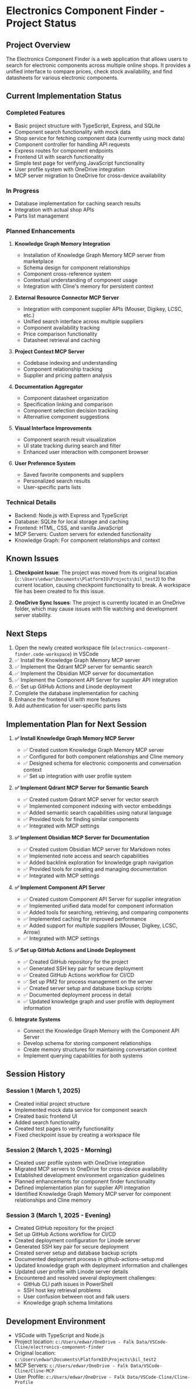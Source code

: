 # Electronics Component Finder - Project Status

## Project Overview
The Electronics Component Finder is a web application that allows users to search for electronic components across multiple online shops. It provides a unified interface to compare prices, check stock availability, and find datasheets for various electronic components.

## Current Implementation Status

### Completed Features
- Basic project structure with TypeScript, Express, and SQLite
- Component search functionality with mock data
- Shop service for fetching component data (currently using mock data)
- Component controller for handling API requests
- Express routes for component endpoints
- Frontend UI with search functionality
- Simple test page for verifying JavaScript functionality
- User profile system with OneDrive integration
- MCP server migration to OneDrive for cross-device availability

### In Progress
- Database implementation for caching search results
- Integration with actual shop APIs
- Parts list management

### Planned Enhancements
1. **Knowledge Graph Memory Integration**
   - Installation of Knowledge Graph Memory MCP server from marketplace
   - Schema design for component relationships
   - Component cross-reference system
   - Contextual understanding of component usage
   - Integration with Cline's memory for persistent context

2. **External Resource Connector MCP Server**
   - Integration with component supplier APIs (Mouser, Digikey, LCSC, etc.)
   - Unified search interface across multiple suppliers
   - Component availability tracking
   - Price comparison functionality
   - Datasheet retrieval and caching

3. **Project Context MCP Server**
   - Codebase indexing and understanding
   - Component relationship tracking
   - Supplier and pricing pattern analysis

4. **Documentation Aggregator**
   - Component datasheet organization
   - Specification linking and comparison
   - Component selection decision tracking
   - Alternative component suggestions

5. **Visual Interface Improvements**
   - Component search result visualization
   - UI state tracking during search and filter
   - Enhanced user interaction with component browser

6. **User Preference System**
   - Saved favorite components and suppliers
   - Personalized search results
   - User-specific parts lists

### Technical Details
- Backend: Node.js with Express and TypeScript
- Database: SQLite for local storage and caching
- Frontend: HTML, CSS, and vanilla JavaScript
- MCP Servers: Custom servers for extended functionality
- Knowledge Graph: For component relationships and context

## Known Issues
1. **Checkpoint Issue**: The project was moved from its original location (`c:\Users\edwar\Documents\PlatformIO\Projects\bil_test2`) to the current location, causing checkpoint functionality to break. A workspace file has been created to fix this issue.

2. **OneDrive Sync Issues**: The project is currently located in an OneDrive folder, which may cause issues with file watching and development server stability.

## Next Steps
1. Open the newly created workspace file (`electronics-component-finder.code-workspace`) in VSCode
2. ✅ Install the Knowledge Graph Memory MCP server
3. ✅ Implement the Qdrant MCP server for semantic search
4. ✅ Implement the Obsidian MCP server for documentation
5. ✅ Implement the Component API Server for supplier API integration
6. ✅ Set up GitHub Actions and Linode deployment
7. Complete the database implementation for caching
8. Enhance the frontend UI with more features
9. Add authentication for user-specific parts lists

## Implementation Plan for Next Session
1. **✅ Install Knowledge Graph Memory MCP Server**
   - ✅ Created custom Knowledge Graph Memory MCP server
   - ✅ Configured for both component relationships and Cline memory
   - ✅ Designed schema for electronic components and conversation context
   - ✅ Set up integration with user profile system

2. **✅ Implement Qdrant MCP Server for Semantic Search**
   - ✅ Created custom Qdrant MCP server for vector search
   - ✅ Implemented component indexing with vector embeddings
   - ✅ Added semantic search capabilities using natural language
   - ✅ Provided tools for finding similar components
   - ✅ Integrated with MCP settings

3. **✅ Implement Obsidian MCP Server for Documentation**
   - ✅ Created custom Obsidian MCP server for Markdown notes
   - ✅ Implemented note access and search capabilities
   - ✅ Added backlink exploration for knowledge graph navigation
   - ✅ Provided tools for creating and managing documentation
   - ✅ Integrated with MCP settings

4. **✅ Implement Component API Server**
   - ✅ Created custom Component API Server for supplier integration
   - ✅ Implemented unified data model for component information
   - ✅ Added tools for searching, retrieving, and comparing components
   - ✅ Implemented caching for improved performance
   - ✅ Added support for multiple suppliers (Mouser, Digikey, LCSC, Arrow)
   - ✅ Integrated with MCP settings

5. **✅ Set up GitHub Actions and Linode Deployment**
   - ✅ Created GitHub repository for the project
   - ✅ Generated SSH key pair for secure deployment
   - ✅ Created GitHub Actions workflow for CI/CD
   - ✅ Set up PM2 for process management on the server
   - ✅ Created server setup and database backup scripts
   - ✅ Documented deployment process in detail
   - ✅ Updated knowledge graph and user profile with deployment information

6. **Integrate Systems**
   - Connect the Knowledge Graph Memory with the Component API Server
   - Develop schema for storing component relationships
   - Create memory structures for maintaining conversation context
   - Implement querying capabilities for both systems

## Session History

### Session 1 (March 1, 2025)
- Created initial project structure
- Implemented mock data service for component search
- Created basic frontend UI
- Added search functionality
- Created test pages to verify functionality
- Fixed checkpoint issue by creating a workspace file

### Session 2 (March 1, 2025 - Morning)
- Created user profile system with OneDrive integration
- Migrated MCP servers to OneDrive for cross-device availability
- Established development environment organization guidelines
- Planned enhancements for component finder functionality
- Defined implementation plan for supplier API integration
- Identified Knowledge Graph Memory MCP server for component relationships and Cline memory

### Session 3 (March 1, 2025 - Evening)
- Created GitHub repository for the project
- Set up GitHub Actions workflow for CI/CD
- Created deployment configuration for Linode server
- Generated SSH key pair for secure deployment
- Created server setup and database backup scripts
- Documented deployment process in github-actions-setup.md
- Updated knowledge graph with deployment information and challenges
- Updated user profile with Linode server details
- Encountered and resolved several deployment challenges:
  - GitHub CLI path issues in PowerShell
  - SSH host key retrieval problems
  - User confusion between root and falk users
  - Knowledge graph schema limitations

## Development Environment
- VSCode with TypeScript and Node.js
- Project location: `c:/Users/edwar/OneDrive - Falk Data/VSCode-Cline/electronics-component-finder`
- Original location: `c:\Users\edwar\Documents\PlatformIO\Projects\bil_test2`
- MCP Servers: `c:/Users/edwar/OneDrive - Falk Data/VSCode-Cline/Cline-MCP`
- User Profile: `c:/Users/edwar/OneDrive - Falk Data/VSCode-Cline/Cline-Profile`

